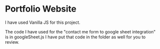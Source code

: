 # Portfolio Website 

I have used Vanilla JS for this project.
 
The code I have used for the "contact me form to google sheet integration" is in googleSheet.js
I have put that code in the folder as well for you to review.
